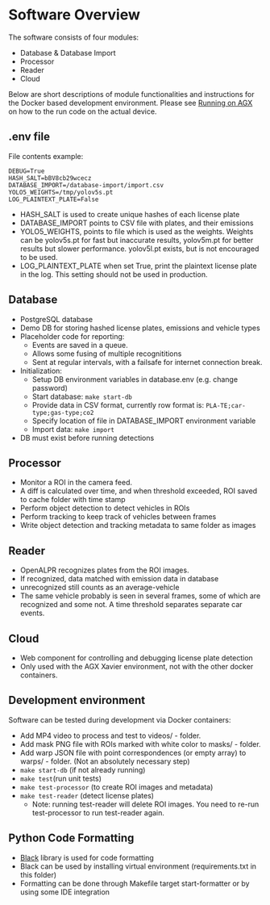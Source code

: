 # Software Overview

The software consists of four modules:

- Database & Database Import
- Processor
- Reader
- Cloud

Below are short descriptions of module functionalities and instructions for the Docker based development environment. Please see [Running on AGX](../AGX/README.md) on how to the run code on the actual device.

## .env file

File contents example:

```
DEBUG=True
HASH_SALT=bBV8cb29wcecz
DATABASE_IMPORT=/database-import/import.csv
YOLO5_WEIGHTS=/tmp/yolov5s.pt
LOG_PLAINTEXT_PLATE=False
```

- HASH_SALT is used to create unique hashes of each license plate
- DATABASE_IMPORT points to CSV file with plates, and their emissions
- YOLO5_WEIGHTS, points to file which is used as the weights. Weights
  can be yolov5s.pt for fast but inaccurate results, yolov5m.pt for
  better results but slower performance. yolov5l.pt exists, but is
  not encouraged to be used.
- LOG_PLAINTEXT_PLATE when set True, print the plaintext license
  plate in the log. This setting should not be used in production.

## Database

- PostgreSQL database
- Demo DB for storing hashed license plates, emissions and vehicle types
- Placeholder code for reporting:
  - Events are saved in a queue.
  - Allows some fusing of multiple recognititions
  - Sent at regular intervals, with a failsafe for internet connection break.
- Initialization:
  - Setup DB environment variables in database.env (e.g. change password)
  - Start database: `make start-db`
  - Provide data in CSV format, currently row format is: `PLA-TE;car-type;gas-type;co2`
  - Specify location of file in DATABASE_IMPORT environment variable
  - Import data: `make import`
- DB must exist before running detections

## Processor

- Monitor a ROI in the camera feed.
- A diff is calculated over time, and when threshold exceeded,
  ROI saved to cache folder with time stamp
- Perform object detection to detect vehicles in ROIs
- Perform tracking to keep track of vehicles between frames
- Write object detection and tracking metadata to same folder as images

## Reader

- OpenALPR recognizes plates from the ROI images.
- If recognized, data matched with emission data in database
- unrecognized still counts as an average-vehicle
- The same vehicle probably is seen in several frames, some
  of which are recognized and some not. A time threshold separates
  separate car events.

## Cloud

- Web component for controlling and debugging license plate detection
- Only used with the AGX Xavier environment, not with the other docker
  containers.

## Development environment

Software can be tested during development via Docker containers:

- Add MP4 video to process and test to videos/ - folder.
- Add mask PNG file with ROIs marked with white color to masks/ - folder.
- Add warp JSON file with point correspondences (or empty array) to warps/ - folder.
  (Not an absolutely necessary step)
- `make start-db` (if not already running)
- `make test`(run unit tests)
- `make test-processor` (to create ROI images and metadata)
- `make test-reader` (detect license plates)
  - Note: running test-reader will delete ROI images. You need to re-run
    test-processor to run test-reader again.

## Python Code Formatting

- [Black](https://black.readthedocs.io/) library is used for code formatting
- Black can be used by installing virtual environment (requirements.txt in this folder)
- Formatting can be done through Makefile target start-formatter or by using some IDE integration
